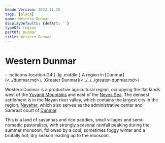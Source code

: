 ```yaml
---
headerVersion: 2023.11.25
tags: [place]
name: Western Dunmar
displayDefaults: {defArt: ''}
typeOf: region
partOf: Dunmar
title: Western Dunmar
---
```


# Western Dunmar
<div class="grid cards ext-narrow-margin ext-one-column" markdown>
-    :octicons-location-24:{ .lg .middle } A region in [Dunmar](<../dunmar.md>), [Greater Dunmar](<../../../greater-dunmar.md>)  
</div>


Western Dunmar is a productive agricultural region, occupying the flat lands west of the [Yuvanti Mountains](<../../../yuvanti-mountains.md>) and east of the [Nevos Sea](<../../../../west-coast/nevos-sea.md>). The densest settlement is in the Nayan river valley, which contains the largest city in the region, [Nayahar](<./nayahar.md>), which also serves as the administrative center and Samraat court of [Dunmar](<../dunmar.md>). 

This is a land of savannas and rice paddies, small villages and semi-nomadic pastoralists, with strongly seasonal rainfall peaking during the summer monsoon, followed by a cool, sometimes foggy winter and a brutally hot, dry season leading up to the monsoon.  
